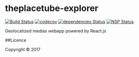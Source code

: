 # theplacetube-explorer

[![Build Status](https://travis-ci.org/zP2B/theplacetube-explorer.svg?branch=master)](https://travis-ci.org/zP2B/theplacetube-explorer)
[![codecov](https://codecov.io/gh/zP2B/theplacetube-explorer/branch/master/graph/badge.svg)](https://codecov.io/gh/zP2B/theplacetube-explorer)
[![dependencies Status](https://david-dm.org/zP2B/theplacetube-explorer/status.svg)](https://david-dm.org/zP2B/theplacetube-explorer)
[![NSP Status](https://nodesecurity.io/orgs/zp2b/projects/79e430c2-35ec-4008-95fb-1c07aef2ad53/badge)](https://nodesecurity.io/orgs/zp2b/projects/79e430c2-35ec-4008-95fb-1c07aef2ad53)

Geolocatized medias webapp powered by React.js

##Licence

Copyright © 2017
